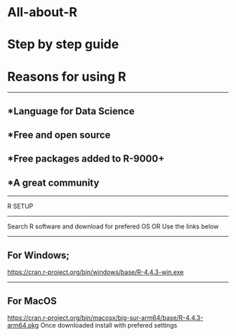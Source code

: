 # All-about-R
# Step by step guide
# Reasons for using R
--------------------
## *Language for Data Science
## *Free and open source
## *Free packages added to R-9000+
## *A great community
*******
R SETUP
*******
Search R software and download for prefered OS
OR 
Use the links below

------------
For Windows;
------------
https://cran.r-project.org/bin/windows/base/R-4.4.3-win.exe

----------
For MacOS
----------
https://cran.r-project.org/bin/macosx/big-sur-arm64/base/R-4.4.3-arm64.pkg
Once downloaded install with prefered settings
